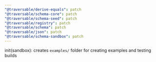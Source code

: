 ```yaml
---
"@traversable/derive-equals": patch
"@traversable/schema-core": patch
"@traversable/schema-seed": patch
"@traversable/registry": patch
"@traversable/schema": patch
"@traversable/json": patch
"@traversable/schema-sandbox": patch
---
```


init(sandbox): creates `examples/` folder for creating examples and testing builds
